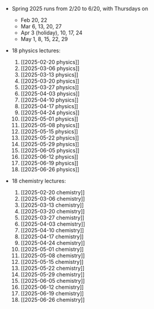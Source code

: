 - Spring 2025 runs from 2/20 to 6/20, with Thursdays on
	- Feb 20, 22
	- Mar 6, 13, 20, 27
	- Apr 3 (holiday), 10, 17, 24
	- May 1, 8, 15, 22, 29

- 18 physics lectures:
  1. [[2025-02-20 physics]]
  2. [[2025-03-06 physics]]
  3. [[2025-03-13 physics]]
  4. [[2025-03-20 physics]]
  5. [[2025-03-27 physics]]
  6. [[2025-04-03 physics]]
  7. [[2025-04-10 physics]]
  8. [[2025-04-17 physics]]
  9. [[2025-04-24 physics]]
  10. [[2025-05-01 physics]]
  11. [[2025-05-08 physics]]
  12. [[2025-05-15 physics]]
  13. [[2025-05-22 physics]]
  14. [[2025-05-29 physics]]
  15. [[2025-06-05 physics]]
  16. [[2025-06-12 physics]]
  17. [[2025-06-19 physics]]
  18. [[2025-06-26 physics]]

- 18 chemistry lectures:
  1. [[2025-02-20 chemistry]]
  2. [[2025-03-06 chemistry]]
  3. [[2025-03-13 chemistry]]
  4. [[2025-03-20 chemistry]]
  5. [[2025-03-27 chemistry]]
  6. [[2025-04-03 chemistry]]
  7. [[2025-04-10 chemistry]]
  8. [[2025-04-17 chemistry]]
  9. [[2025-04-24 chemistry]]
  10. [[2025-05-01 chemistry]]
  11. [[2025-05-08 chemistry]]
  12. [[2025-05-15 chemistry]]
  13. [[2025-05-22 chemistry]]
  14. [[2025-05-29 chemistry]]
  15. [[2025-06-05 chemistry]]
  16. [[2025-06-12 chemistry]]
  17. [[2025-06-19 chemistry]]
  18. [[2025-06-26 chemistry]]

